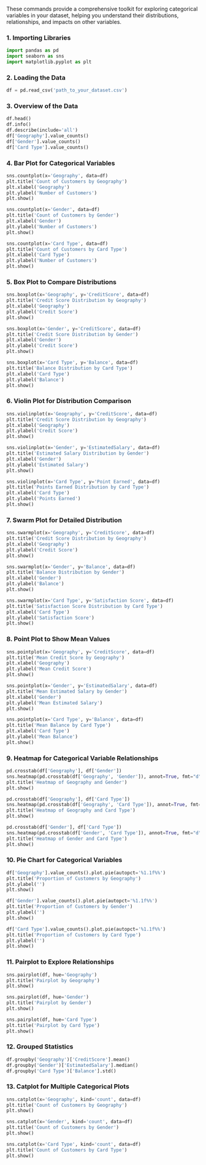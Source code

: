 These commands provide a comprehensive toolkit for exploring categorical variables in your dataset, helping you understand their distributions, relationships, and impacts on other variables.

### 1. Importing Libraries
```python
import pandas as pd
import seaborn as sns
import matplotlib.pyplot as plt
```

### 2. Loading the Data
```python
df = pd.read_csv('path_to_your_dataset.csv')
```

### 3. Overview of the Data
```python
df.head()
df.info()
df.describe(include='all')
df['Geography'].value_counts()
df['Gender'].value_counts()
df['Card Type'].value_counts()
```

### 4. Bar Plot for Categorical Variables
```python
sns.countplot(x='Geography', data=df)
plt.title('Count of Customers by Geography')
plt.xlabel('Geography')
plt.ylabel('Number of Customers')
plt.show()
```

```python
sns.countplot(x='Gender', data=df)
plt.title('Count of Customers by Gender')
plt.xlabel('Gender')
plt.ylabel('Number of Customers')
plt.show()
```

```python
sns.countplot(x='Card Type', data=df)
plt.title('Count of Customers by Card Type')
plt.xlabel('Card Type')
plt.ylabel('Number of Customers')
plt.show()
```

### 5. Box Plot to Compare Distributions
```python
sns.boxplot(x='Geography', y='CreditScore', data=df)
plt.title('Credit Score Distribution by Geography')
plt.xlabel('Geography')
plt.ylabel('Credit Score')
plt.show()
```

```python
sns.boxplot(x='Gender', y='CreditScore', data=df)
plt.title('Credit Score Distribution by Gender')
plt.xlabel('Gender')
plt.ylabel('Credit Score')
plt.show()
```

```python
sns.boxplot(x='Card Type', y='Balance', data=df)
plt.title('Balance Distribution by Card Type')
plt.xlabel('Card Type')
plt.ylabel('Balance')
plt.show()
```

### 6. Violin Plot for Distribution Comparison
```python
sns.violinplot(x='Geography', y='CreditScore', data=df)
plt.title('Credit Score Distribution by Geography')
plt.xlabel('Geography')
plt.ylabel('Credit Score')
plt.show()
```

```python
sns.violinplot(x='Gender', y='EstimatedSalary', data=df)
plt.title('Estimated Salary Distribution by Gender')
plt.xlabel('Gender')
plt.ylabel('Estimated Salary')
plt.show()
```

```python
sns.violinplot(x='Card Type', y='Point Earned', data=df)
plt.title('Points Earned Distribution by Card Type')
plt.xlabel('Card Type')
plt.ylabel('Points Earned')
plt.show()
```

### 7. Swarm Plot for Detailed Distribution
```python
sns.swarmplot(x='Geography', y='CreditScore', data=df)
plt.title('Credit Score Distribution by Geography')
plt.xlabel('Geography')
plt.ylabel('Credit Score')
plt.show()
```

```python
sns.swarmplot(x='Gender', y='Balance', data=df)
plt.title('Balance Distribution by Gender')
plt.xlabel('Gender')
plt.ylabel('Balance')
plt.show()
```

```python
sns.swarmplot(x='Card Type', y='Satisfaction Score', data=df)
plt.title('Satisfaction Score Distribution by Card Type')
plt.xlabel('Card Type')
plt.ylabel('Satisfaction Score')
plt.show()
```

### 8. Point Plot to Show Mean Values
```python
sns.pointplot(x='Geography', y='CreditScore', data=df)
plt.title('Mean Credit Score by Geography')
plt.xlabel('Geography')
plt.ylabel('Mean Credit Score')
plt.show()
```

```python
sns.pointplot(x='Gender', y='EstimatedSalary', data=df)
plt.title('Mean Estimated Salary by Gender')
plt.xlabel('Gender')
plt.ylabel('Mean Estimated Salary')
plt.show()
```

```python
sns.pointplot(x='Card Type', y='Balance', data=df)
plt.title('Mean Balance by Card Type')
plt.xlabel('Card Type')
plt.ylabel('Mean Balance')
plt.show()
```

### 9. Heatmap for Categorical Variable Relationships
```python
pd.crosstab(df['Geography'], df['Gender'])
sns.heatmap(pd.crosstab(df['Geography', 'Gender']), annot=True, fmt="d")
plt.title('Heatmap of Geography and Gender')
plt.show()
```

```python
pd.crosstab(df['Geography'], df['Card Type'])
sns.heatmap(pd.crosstab(df['Geography', 'Card Type']), annot=True, fmt="d")
plt.title('Heatmap of Geography and Card Type')
plt.show()
```

```python
pd.crosstab(df['Gender'], df['Card Type'])
sns.heatmap(pd.crosstab(df['Gender', 'Card Type']), annot=True, fmt="d")
plt.title('Heatmap of Gender and Card Type')
plt.show()
```

### 10. Pie Chart for Categorical Variables
```python
df['Geography'].value_counts().plot.pie(autopct='%1.1f%%')
plt.title('Proportion of Customers by Geography')
plt.ylabel('')
plt.show()
```

```python
df['Gender'].value_counts().plot.pie(autopct='%1.1f%%')
plt.title('Proportion of Customers by Gender')
plt.ylabel('')
plt.show()
```

```python
df['Card Type'].value_counts().plot.pie(autopct='%1.1f%%')
plt.title('Proportion of Customers by Card Type')
plt.ylabel('')
plt.show()
```

### 11. Pairplot to Explore Relationships
```python
sns.pairplot(df, hue='Geography')
plt.title('Pairplot by Geography')
plt.show()
```

```python
sns.pairplot(df, hue='Gender')
plt.title('Pairplot by Gender')
plt.show()
```

```python
sns.pairplot(df, hue='Card Type')
plt.title('Pairplot by Card Type')
plt.show()
```

### 12. Grouped Statistics
```python
df.groupby('Geography')['CreditScore'].mean()
df.groupby('Gender')['EstimatedSalary'].median()
df.groupby('Card Type')['Balance'].std()
```

### 13. Catplot for Multiple Categorical Plots
```python
sns.catplot(x='Geography', kind='count', data=df)
plt.title('Count of Customers by Geography')
plt.show()
```

```python
sns.catplot(x='Gender', kind='count', data=df)
plt.title('Count of Customers by Gender')
plt.show()
```

```python
sns.catplot(x='Card Type', kind='count', data=df)
plt.title('Count of Customers by Card Type')
plt.show()
```

